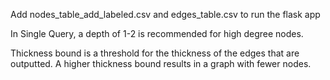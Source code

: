 Add nodes_table_add_labeled.csv and edges_table.csv to run the flask app

In Single Query, a depth of 1-2 is recommended for high degree nodes.

Thickness bound is a threshold for the thickness of the edges that are outputted. A higher thickness bound results in a graph with fewer nodes. 
